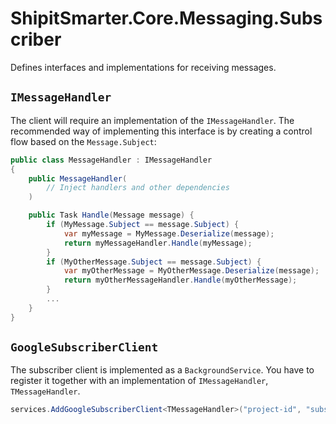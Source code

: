 # ShipitSmarter.Core.Messaging.Subscriber

Defines interfaces and implementations for receiving messages.

## `IMessageHandler`

The client will require an implementation of the `IMessageHandler`. The recommended way of implementing this interface is by creating a control flow based on the `Message.Subject`:

```csharp
public class MessageHandler : IMessageHandler
{
    public MessageHandler(
        // Inject handlers and other dependencies
    )

    public Task Handle(Message message) {
        if (MyMessage.Subject == message.Subject) {
            var myMessage = MyMessage.Deserialize(message);
            return myMessageHandler.Handle(myMessage);
        }
        if (MyOtherMessage.Subject == message.Subject) {
            var myOtherMessage = MyOtherMessage.Deserialize(message);
            return myOtherMessageHandler.Handle(myOtherMessage);
        }
        ...
    }
}
```

## `GoogleSubscriberClient`

The subscriber client is implemented as a `BackgroundService`. You have to register it together with an implementation of `IMessageHandler`, `TMessageHandler`.

```csharp
services.AddGoogleSubscriberClient<TMessageHandler>("project-id", "subscription-id");
```
